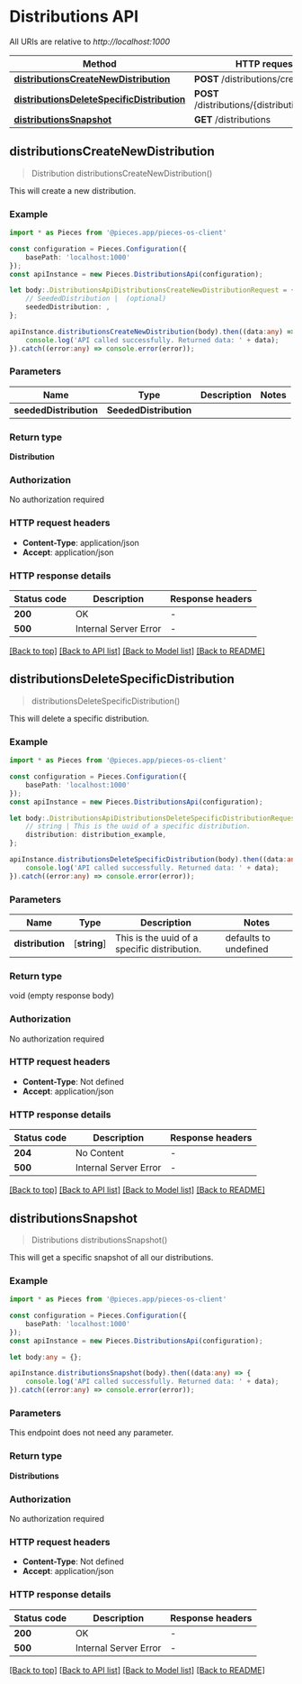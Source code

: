 # Distributions API

All URIs are relative to *http://localhost:1000*

Method | HTTP request | Description
------------- | ------------- | -------------
[**distributionsCreateNewDistribution**](DistributionsApi#distributionscreatenewdistribution) | **POST** /distributions/create | /distributions/create [POST]
[**distributionsDeleteSpecificDistribution**](DistributionsApi#distributionsdeletespecificdistribution) | **POST** /distributions/\{distribution\}/delete | /distributions/\{distribution\}/delete [POST]
[**distributionsSnapshot**](DistributionsApi#distributionssnapshot) | **GET** /distributions | /distributions [GET]


## **distributionsCreateNewDistribution**
> Distribution distributionsCreateNewDistribution()

This will create a new distribution.

### Example

```typescript
import * as Pieces from '@pieces.app/pieces-os-client'

const configuration = Pieces.Configuration({
    basePath: 'localhost:1000'
});
const apiInstance = new Pieces.DistributionsApi(configuration);

let body:.DistributionsApiDistributionsCreateNewDistributionRequest = {
    // SeededDistribution |  (optional)
    seededDistribution: ,
};

apiInstance.distributionsCreateNewDistribution(body).then((data:any) => {
    console.log('API called successfully. Returned data: ' + data);
}).catch((error:any) => console.error(error));
```


### Parameters

Name | Type | Description  | Notes
------------- | ------------- | ------------- | -------------
 **seededDistribution** | **SeededDistribution**|  |


### Return type

**Distribution**

### Authorization

No authorization required

### HTTP request headers

- **Content-Type**: application/json
- **Accept**: application/json


### HTTP response details
| Status code | Description | Response headers |
|-------------|-------------|------------------|
**200** | OK |  -  |
**500** | Internal Server Error |  -  |

[[Back to top]](#) [[Back to API list]](README#documentation-for-api-endpoints) [[Back to Model list]](README#documentation-for-models) [[Back to README]](README)

## **distributionsDeleteSpecificDistribution**
> distributionsDeleteSpecificDistribution()

This will delete a specific distribution.

### Example

```typescript
import * as Pieces from '@pieces.app/pieces-os-client'

const configuration = Pieces.Configuration({
    basePath: 'localhost:1000'
});
const apiInstance = new Pieces.DistributionsApi(configuration);

let body:.DistributionsApiDistributionsDeleteSpecificDistributionRequest = {
    // string | This is the uuid of a specific distribution.
    distribution: distribution_example,
};

apiInstance.distributionsDeleteSpecificDistribution(body).then((data:any) => {
    console.log('API called successfully. Returned data: ' + data);
}).catch((error:any) => console.error(error));
```


### Parameters

Name | Type | Description  | Notes
------------- | ------------- | ------------- | -------------
 **distribution** | [**string**] | This is the uuid of a specific distribution. | defaults to undefined


### Return type

void (empty response body)

### Authorization

No authorization required

### HTTP request headers

- **Content-Type**: Not defined
- **Accept**: application/json


### HTTP response details
| Status code | Description | Response headers |
|-------------|-------------|------------------|
**204** | No Content |  -  |
**500** | Internal Server Error |  -  |

[[Back to top]](#) [[Back to API list]](README#documentation-for-api-endpoints) [[Back to Model list]](README#documentation-for-models) [[Back to README]](README)

## **distributionsSnapshot**
> Distributions distributionsSnapshot()

This will get a specific snapshot of all our distributions.

### Example

```typescript
import * as Pieces from '@pieces.app/pieces-os-client'

const configuration = Pieces.Configuration({
    basePath: 'localhost:1000'
});
const apiInstance = new Pieces.DistributionsApi(configuration);

let body:any = {};

apiInstance.distributionsSnapshot(body).then((data:any) => {
    console.log('API called successfully. Returned data: ' + data);
}).catch((error:any) => console.error(error));
```


### Parameters
This endpoint does not need any parameter.


### Return type

**Distributions**

### Authorization

No authorization required

### HTTP request headers

- **Content-Type**: Not defined
- **Accept**: application/json


### HTTP response details
| Status code | Description | Response headers |
|-------------|-------------|------------------|
**200** | OK |  -  |
**500** | Internal Server Error |  -  |

[[Back to top]](#) [[Back to API list]](README#documentation-for-api-endpoints) [[Back to Model list]](README#documentation-for-models) [[Back to README]](README)


